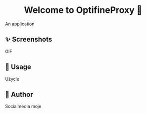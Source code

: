 <h1 align="center">Welcome to OptifineProxy 👋</h1>
An application

## ✨ Screenshots
GIF

## 🚀 Usage
Użycie

## 👤 Author
Socialmedia moje